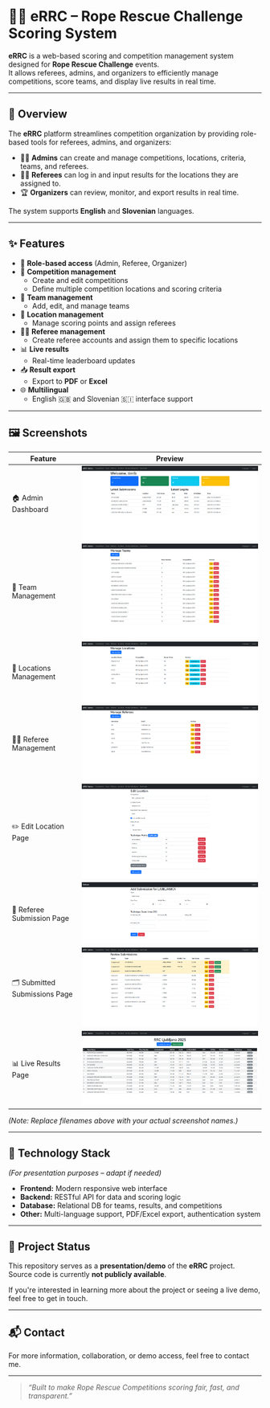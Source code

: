 # 🧗‍♂️ eRRC – Rope Rescue Challenge Scoring System

**eRRC** is a web-based scoring and competition management system designed for **Rope Rescue Challenge** events.  
It allows referees, admins, and organizers to efficiently manage competitions, score teams, and display live results in real time.

---

## 🚀 Overview

The **eRRC** platform streamlines competition organization by providing role-based tools for referees, admins, and organizers:

- 🧑‍💼 **Admins** can create and manage competitions, locations, criteria, teams, and referees.
- 🧑‍⚖️ **Referees** can log in and input results for the locations they are assigned to.
- 🏆 **Organizers** can review, monitor, and export results in real time.

The system supports **English** and **Slovenian** languages.

---

## ✨ Features

- 🔐 **Role-based access** (Admin, Referee, Organizer)
- 🧩 **Competition management**
  - Create and edit competitions
  - Define multiple competition locations and scoring criteria
- 👥 **Team management**
  - Add, edit, and manage teams
- 📍 **Location management**
  - Manage scoring points and assign referees
- 🧑‍⚖️ **Referee management**
  - Create referee accounts and assign them to specific locations
- 📊 **Live results**
  - Real-time leaderboard updates
- 📥 **Result export**
  - Export to **PDF** or **Excel**
- 🌐 **Multilingual**
  - English 🇬🇧 and Slovenian 🇸🇮 interface support

---

## 🖼️ Screenshots

| Feature | Preview |
|----------|----------|
| 🏠 Admin Dashboard | ![Admin Panel](screenshots/home_page.png) |
| 👥 Team Management | ![Teams](screenshots/manage_teams.png) |
| 📍 Locations Management | ![Locations](screenshots/manage_locations.png) |
| 🧑‍⚖️ Referee Management | ![Referees](screenshots/manage_referees.png) |
| ✏️ Edit Location Page | ![Edit Location](screenshots/edit_location.png) |
| 📝 Referee Submission Page | ![Submission](screenshots/add_submission.png) |
| 🗂️ Submitted Submissions Page | ![Submissions List](screenshots/submited_submissions.png) |
| 📊 Live Results Page | ![Live Results](screenshots/live_results.png) |

*(Note: Replace filenames above with your actual screenshot names.)*

---

## 🧩 Technology Stack

*(For presentation purposes – adapt if needed)*

- **Frontend:** Modern responsive web interface  
- **Backend:** RESTful API for data and scoring logic  
- **Database:** Relational DB for teams, results, and competitions  
- **Other:** Multi-language support, PDF/Excel export, authentication system

---

## 🧭 Project Status

This repository serves as a **presentation/demo** of the **eRRC** project.  
Source code is currently **not publicly available**.

If you're interested in learning more about the project or seeing a live demo, feel free to get in touch.

---

## 📬 Contact

For more information, collaboration, or demo access, feel free to contact me.

---

> _“Built to make Rope Rescue Competitions scoring fair, fast, and transparent.”_
